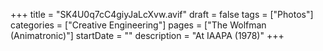 +++
title = "SK4U0q7cC4giyJaLcXvw.avif"
draft = false
tags = ["Photos"]
categories = ["Creative Engineering"]
pages = ["The Wolfman (Animatronic)"]
startDate = ""
description = "At IAAPA (1978)"
+++

